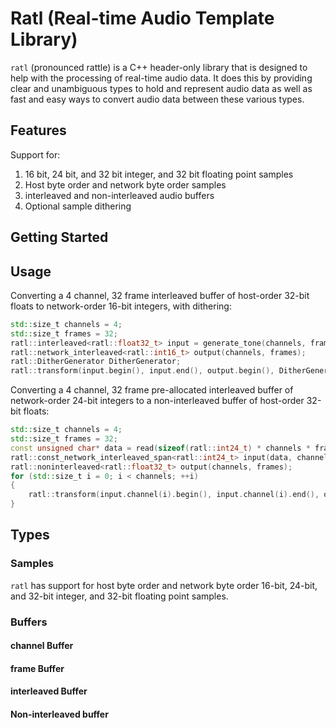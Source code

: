 # Ratl (Real-time Audio Template Library)

`ratl` (pronounced rattle) is a C++ header-only library that is designed to help with the processing of real-time audio
data. It does this by providing clear and unambiguous types to hold and represent audio data as well as fast and easy
ways to convert audio data between these various types.

## Features

Support for:
1. 16 bit, 24 bit, and 32 bit integer, and 32 bit floating point samples
1. Host byte order and network byte order samples
1. interleaved and non-interleaved audio buffers
1. Optional sample dithering

## Getting Started

## Usage

Converting a 4 channel, 32 frame interleaved buffer of host-order 32-bit floats to network-order 16-bit integers, with
dithering:
```cpp
std::size_t channels = 4;
std::size_t frames = 32;
ratl::interleaved<ratl::float32_t> input = generate_tone(channels, frames);
ratl::network_interleaved<ratl::int16_t> output(channels, frames);
ratl::DitherGenerator DitherGenerator;
ratl::transform(input.begin(), input.end(), output.begin(), DitherGenerator);
```

Converting a 4 channel, 32 frame pre-allocated interleaved buffer of network-order 24-bit integers to a non-interleaved
buffer of host-order 32-bit floats:
```cpp
std::size_t channels = 4;
std::size_t frames = 32;
const unsigned char* data = read(sizeof(ratl::int24_t) * channels * frames);
ratl::const_network_interleaved_span<ratl::int24_t> input(data, channels, frames);
ratl::noninterleaved<ratl::float32_t> output(channels, frames);
for (std::size_t i = 0; i < channels; ++i)
{
    ratl::transform(input.channel(i).begin(), input.channel(i).end(), output.channel(i).begin());
}
```

## Types

### Samples

`ratl` has support for host byte order and network byte order 16-bit, 24-bit, and 32-bit integer, and 32-bit floating point samples.

### Buffers

#### channel Buffer

#### frame Buffer

#### interleaved Buffer

#### Non-interleaved buffer
